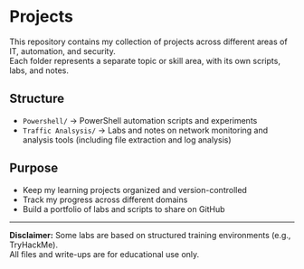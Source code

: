 # Projects

This repository contains my collection of projects across different areas of IT, automation, and security.  
Each folder represents a separate topic or skill area, with its own scripts, labs, and notes.  

## Structure
- `Powershell/` → PowerShell automation scripts and experiments  
- `Traffic Analsysis/` → Labs and notes on network monitoring and analysis tools (including file extraction and log analysis)  

## Purpose
- Keep my learning projects organized and version-controlled  
- Track my progress across different domains  
- Build a portfolio of labs and scripts to share on GitHub  

---

**Disclaimer:** Some labs are based on structured training environments (e.g., TryHackMe).  
All files and write-ups are for educational use only.  
